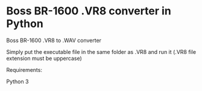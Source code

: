 # Boss BR-1600 .VR8 converter in Python
Boss BR-1600 .VR8 to .WAV converter

Simply put the executable file in the same folder as .VR8 and run it
(.VR8 file extension must be uppercase)

Requirements:

Python 3
